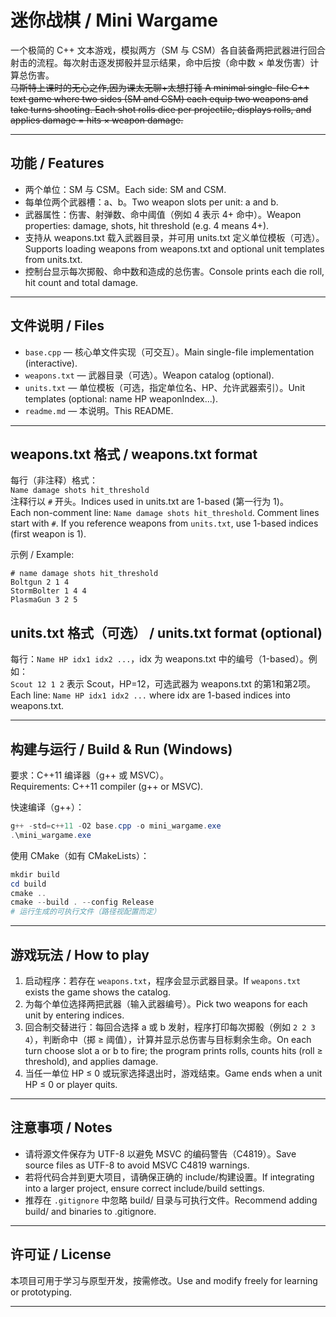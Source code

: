 # 迷你战棋 / Mini Wargame

一个极简的 C++ 文本游戏，模拟两方（SM 与 CSM）各自装备两把武器进行回合射击的流程。每次射击逐发掷骰并显示结果，命中后按（命中数 × 单发伤害）计算总伤害。  
<del>马斯特上课时的无心之作,因为课太无聊+太想打锤<del>
A minimal single-file C++ text game where two sides (SM and CSM) each equip two weapons and take turns shooting. Each shot rolls dice per projectile, displays rolls, and applies damage = hits × weapon damage.

---

## 功能 / Features
- 两个单位：SM 与 CSM。Each side: SM and CSM.  
- 每单位两个武器槽：a、b。Two weapon slots per unit: a and b.  
- 武器属性：伤害、射弹数、命中阈值（例如 4 表示 4+ 命中）。Weapon properties: damage, shots, hit threshold (e.g. 4 means 4+).  
- 支持从 weapons.txt 载入武器目录，并可用 units.txt 定义单位模板（可选）。Supports loading weapons from weapons.txt and optional unit templates from units.txt.  
- 控制台显示每次掷骰、命中数和造成的总伤害。Console prints each die roll, hit count and total damage.

---

## 文件说明 / Files
- `base.cpp` — 核心单文件实现（可交互）。Main single-file implementation (interactive).  
- `weapons.txt` — 武器目录（可选）。Weapon catalog (optional).  
- `units.txt` — 单位模板（可选，指定单位名、HP、允许武器索引）。Unit templates (optional: name HP weaponIndex...).  
- `readme.md` — 本说明。This README.

---

## weapons.txt 格式 / weapons.txt format
每行（非注释）格式：  
`Name damage shots hit_threshold`  
注释行以 `#` 开头。Indices used in units.txt are 1-based (第一行为 1)。  
Each non-comment line: `Name damage shots hit_threshold`. Comment lines start with `#`. If you reference weapons from `units.txt`, use 1-based indices (first weapon is 1).

示例 / Example:
```
# name damage shots hit_threshold
Boltgun 2 1 4
StormBolter 1 4 4
PlasmaGun 3 2 5
```

## units.txt 格式（可选） / units.txt format (optional)
每行：`Name HP idx1 idx2 ...`，idx 为 weapons.txt 中的编号（1-based）。例如：  
`Scout 12 1 2` 表示 Scout，HP=12，可选武器为 weapons.txt 的第1和第2项。  
Each line: `Name HP idx1 idx2 ...` where idx are 1-based indices into weapons.txt.

---

## 构建与运行 / Build & Run (Windows)
要求：C++11 编译器（g++ 或 MSVC）。  
Requirements: C++11 compiler (g++ or MSVC).

快速编译（g++）：
```powershell
g++ -std=c++11 -O2 base.cpp -o mini_wargame.exe
.\mini_wargame.exe
```

使用 CMake（如有 CMakeLists）：
```powershell
mkdir build
cd build
cmake ..
cmake --build . --config Release
# 运行生成的可执行文件（路径视配置而定）
```

---

## 游戏玩法 / How to play
1. 启动程序：若存在 `weapons.txt`，程序会显示武器目录。If `weapons.txt` exists the game shows the catalog.  
2. 为每个单位选择两把武器（输入武器编号）。Pick two weapons for each unit by entering indices.  
3. 回合制交替进行：每回合选择 a 或 b 发射，程序打印每次掷骰（例如 `2 2 3 4`），判断命中（掷 ≥ 阈值），计算并显示总伤害与目标剩余生命。On each turn choose slot a or b to fire; the program prints rolls, counts hits (roll ≥ threshold), and applies damage.  
4. 当任一单位 HP ≤ 0 或玩家选择退出时，游戏结束。Game ends when a unit HP ≤ 0 or player quits.

---

## 注意事项 / Notes
- 请将源文件保存为 UTF-8 以避免 MSVC 的编码警告（C4819）。Save source files as UTF-8 to avoid MSVC C4819 warnings.  
- 若将代码合并到更大项目，请确保正确的 include/构建设置。If integrating into a larger project, ensure correct include/build settings.  
- 推荐在 `.gitignore` 中忽略 build/ 目录与可执行文件。Recommend adding build/ and binaries to .gitignore.

---

## 许可证 / License
本项目可用于学习与原型开发，按需修改。Use and modify freely for learning or prototyping.

---